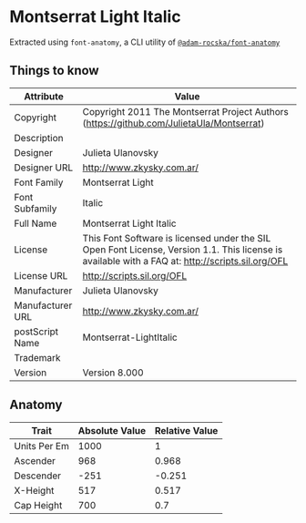 # Montserrat Light Italic

Extracted using `font-anatomy`, a CLI utility of
[`@adam-rocska/font-anatomy`](https://github.com/adam-rocska/font-anatomy)

## Things to know

| Attribute        | Value                                                                                                                                            |
| ---------------- | ------------------------------------------------------------------------------------------------------------------------------------------------ |
| Copyright        | Copyright 2011 The Montserrat Project Authors (https://github.com/JulietaUla/Montserrat)                                                         |
| Description      |                                                                                                                                                  |
| Designer         | Julieta Ulanovsky                                                                                                                                |
| Designer URL     | http://www.zkysky.com.ar/                                                                                                                        |
| Font Family      | Montserrat Light                                                                                                                                 |
| Font Subfamily   | Italic                                                                                                                                           |
| Full Name        | Montserrat Light Italic                                                                                                                          |
| License          | This Font Software is licensed under the SIL Open Font License, Version 1.1. This license is available with a FAQ at: http://scripts.sil.org/OFL |
| License URL      | http://scripts.sil.org/OFL                                                                                                                       |
| Manufacturer     | Julieta Ulanovsky                                                                                                                                |
| Manufacturer URL | http://www.zkysky.com.ar/                                                                                                                        |
| postScript Name  | Montserrat-LightItalic                                                                                                                           |
| Trademark        |                                                                                                                                                  |
| Version          | Version 8.000                                                                                                                                    |

## Anatomy

| Trait        | Absolute Value | Relative Value |
| ------------ | -------------- | -------------- |
| Units Per Em | 1000           | 1              |
| Ascender     | 968            | 0.968          |
| Descender    | -251           | -0.251         |
| X-Height     | 517            | 0.517          |
| Cap Height   | 700            | 0.7            |
